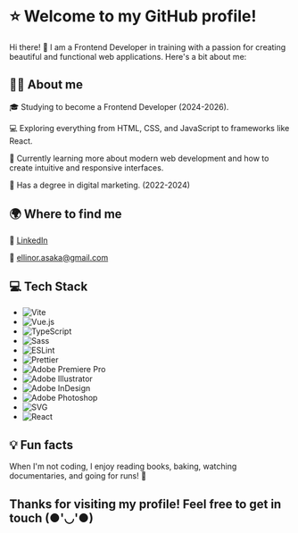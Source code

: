 # ⭐ Welcome to my GitHub profile!

Hi there! 👋 I am a Frontend Developer in training with a passion for creating beautiful and functional web applications. Here's a bit about me:

## 👨‍🎓 About me

🎓 Studying to become a Frontend Developer (2024-2026).

💻 Exploring everything from HTML, CSS, and JavaScript to frameworks like React.

🌱 Currently learning more about modern web development and how to create intuitive and responsive interfaces.

📱 Has a degree in digital marketing. (2022-2024)

## 🌍 Where to find me

💼 [LinkedIn](https://www.linkedin.com/in/ellinor-johansson-957a20224/)

📧 ellinor.asaka@gmail.com

## 💻 Tech Stack

- ![Vite](https://img.shields.io/badge/Vite-%23646CFF.svg?style=for-the-badge&logo=vite&logoColor=white)
- ![Vue.js](https://img.shields.io/badge/Vue.js-%234FC08D.svg?style=for-the-badge&logo=vue.js&logoColor=white)
- ![TypeScript](https://img.shields.io/badge/TypeScript-%23007ACC.svg?style=for-the-badge&logo=typescript&logoColor=white)
- ![Sass](https://img.shields.io/badge/Sass-%23CC6699.svg?style=for-the-badge&logo=sass&logoColor=white)
- ![ESLint](https://img.shields.io/badge/ESLint-%234B32C3.svg?style=for-the-badge&logo=eslint&logoColor=white)
- ![Prettier](https://img.shields.io/badge/Prettier-%23F7B93E.svg?style=for-the-badge&logo=prettier&logoColor=white)
- ![Adobe Premiere Pro](https://img.shields.io/badge/Premiere%20Pro-9999FF.svg?style=for-the-badge&logo=adobe-premiere-pro&logoColor=white)  
- ![Adobe Illustrator](https://img.shields.io/badge/Illustrator-FF9A00.svg?style=for-the-badge&logo=adobe-illustrator&logoColor=white)  
- ![Adobe InDesign](https://img.shields.io/badge/InDesign-%23FF3366.svg?style=for-the-badge&logo=adobe-indesign&logoColor=white)  
- ![Adobe Photoshop](https://img.shields.io/badge/Photoshop-31A8FF.svg?style=for-the-badge&logo=adobe-photoshop&logoColor=white)  
- ![SVG](https://img.shields.io/badge/SVG-%23FFB13B.svg?style=for-the-badge&logo=svg&logoColor=white)
- ![React](https://img.shields.io/badge/React-%2361DAFB.svg?style=for-the-badge&logo=react&logoColor=white)   


## 💡 Fun facts

When I'm not coding, I enjoy reading books, baking, watching documentaries, and going for runs! 🏃

## Thanks for visiting my profile! Feel free to get in touch (●'◡'●)

<!---
ellinorjohansson/ellinorjohansson is a ✨ special ✨ repository because its `README.md` (this file) appears on your GitHub profile.
You can click the Preview link to take a look at your changes.
--->
